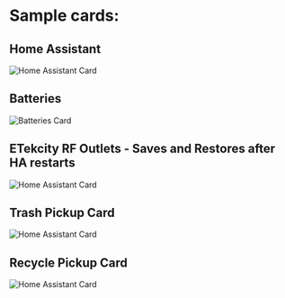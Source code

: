 # Sample cards:

## Home Assistant
<img src="https://github.com/skalavala/smarthome/blob/master/packages/ha.jpg" alt="Home Assistant Card" />

## Batteries
<img src="https://github.com/skalavala/smarthome/blob/master/packages/batteries.jpg" alt="Batteries Card" />

## ETekcity RF Outlets - Saves and Restores after HA restarts
<img src="https://github.com/skalavala/smarthome/blob/master/packages/RF%20Switches.jpg" alt="Home Assistant Card" />

## Trash Pickup Card
<img src="https://github.com/skalavala/smarthome/blob/master/packages/trash.jpg" alt="Home Assistant Card" />

## Recycle Pickup Card
<img src="https://github.com/skalavala/smarthome/blob/master/packages/recycle.jpg" alt="Home Assistant Card" />
